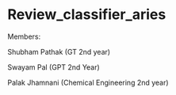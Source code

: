 # Review_classifier_aries

Members:

Shubham Pathak (GT 2nd year)

Swayam Pal (GPT 2nd Year)

Palak Jhamnani (Chemical Engineering 2nd year)

